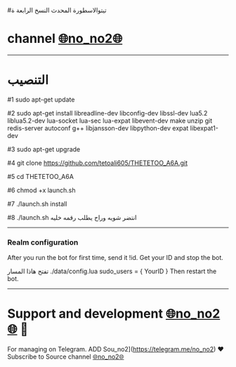 #تيتوالاسطورة المحدث النسخ الرابعة ة
# channel [🌐no_no2🌐](https://telegram.me/no_no2)
* * *


# التنصيب
#1
sudo apt-get update

#2
sudo apt-get install libreadline-dev libconfig-dev libssl-dev lua5.2 liblua5.2-dev lua-socket lua-sec lua-expat libevent-dev make unzip git redis-server autoconf g++ libjansson-dev libpython-dev expat libexpat1-dev

#3
sudo apt-get upgrade

#4
git clone https://github.com/tetoali605/THETETOO_A6A.git

#5
cd THETETOO_A6A

#6
chmod +x launch.sh

#7
./launch.sh install

#8
./launch.sh انتضر شويه وراح يطلب رقمه خليه
* * *

### Realm configuration

After you run the bot for first time, send it !id. Get your ID and stop the bot.

تفتح هاذا المسار ./data/config.lua 
  sudo_users = {
    YourID
  }
Then restart the bot.
* * *

# Support and development [🌐no_no2🌐](https://telegram.me/no_no2) 🐾

For managing on Telegram.
ADD Sou_no2](https://telegram.me/no_no2) ❤️
Subscribe to Source channel [🌐no_no2🌐](https://telegram.me/no_no2) 
